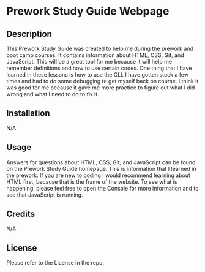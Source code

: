 # Prework Study Guide Webpage

## Description

This Prework Study Guide was created to help me during the prework and boot camp courses. It contains information about HTML, CSS, Git, and JavaScript. This will be a great tool for me because it will help me remember definitions and how to use certain codes. One thing that I have learned in these lessons is how to use the CLI. I have gotten stuck a few times and had to do some debugging to get myself back on course. I think it was good for me because it gave me more practice to figure out what I did wrong and what I need to do to fix it.


## Installation

N/A

## Usage

Answers for questions about HTML, CSS, Git, and JavaScript can be found on the Prework Study Guide homepage. This is  information that I learned in the prework. If you are new to coding I would recommend learning about HTML first, because that is the frame of the website. To see what is happening, please feel free to open the Console for more information and to see that JavaScript is running.

## Credits

N/A

## License

Please refer to the License in the repo.


